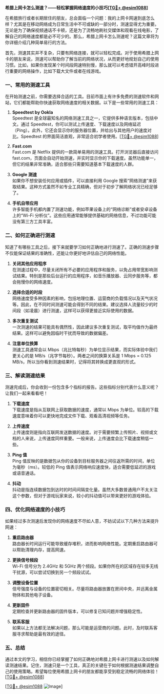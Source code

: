 **希腊上网卡怎么测速？——轻松掌握网络速度的小技巧[[TG💪+ @esim1088](https://t.me/s/esim1088)]**

在希腊旅行或者长期居住的朋友，总会面临一个问题：我的上网卡网速到底怎么样？尤其是在移动网络成为日常生活中不可或缺的一部分时，测速显得尤为重要。无论是为了确保视频通话不卡顿，还是为了流畅地刷社交媒体和观看在线电影，了解自己的网络速度都是必不可少的。那么，希腊上网卡怎么测速呢？这篇文章将为你详细介绍几种简单易行的方法。

首先，测速其实并不复杂，只要有网络连接，就可以轻松完成。对于使用希腊上网卡的朋友来说，测速可以帮助你了解当前的网络状况，从而更好地规划自己的使用习惯。比如，如果你发现某个时间段网速特别慢，那么就可以考虑错开高峰时段进行重要的网络操作，比如下载大文件或者在线游戏。

### **一、常用的测速工具**

在开始测速之前，你需要选择合适的工具。目前市面上有许多免费的测速软件和网站，它们都能帮助你快速获取网络速度的相关数据。以下是一些常用的测速工具：

1. **Speedtest by Ookla**  
   Speedtest 是全球最知名的网络测速工具之一，它提供多种语言版本，包括中文。通过 Speedtest，你可以测试上传速度、下载速度以及网络延迟（Ping）。此外，它还会显示你的服务器位置，并给出与其他用户的速度对比。Speedtest 的界面简洁直观，非常适合初学者使用。[[TG💪+ @esim1088](https://t.me/s/esim1088)]

2. **Fast.com**  
   Fast.com 是 Netflix 提供的一款简单易用的测速工具。打开浏览器后直接访问 fast.com，页面会自动开始测速，并实时显示你的下载速度。虽然功能单一，但它的结果非常准确，适合那些只需要知道基本下载速度的人群。

3. **Google 测速**  
   如果你不想安装任何应用或插件，可以直接利用 Google 搜索“网络测速”来获取结果。这种方式虽然不如专业工具精确，但对于初步了解网络状况已经足够了。

4. **手机自带应用**  
   许多智能手机都内置了测速功能，例如苹果设备上的“网络诊断”或者安卓设备上的“Wi-Fi 分析仪”。这些应用通常能够提供基础的网络信息，不过功能可能没有第三方工具丰富。

### **二、如何正确进行测速**

知道了有哪些工具之后，接下来就要学习如何正确地进行测速了。正确的测速步骤不仅能保证结果的准确性，还能让你更好地评估自己的网络性能。

1. **关闭其他应用程序**  
   在测速过程中，尽量关闭所有不必要的应用程序和服务，以免占用带宽影响测试结果。特别是那些后台运行的应用程序，如音乐播放器、云同步服务等，都会拖慢你的网络速度。

2. **选择合适的时段**  
   网络速度受多种因素的影响，包括地理位置、运营商的负载情况以及天气状况等。因此，在不同时间测速可能会得到不同的结果。建议选择人流量较少的时间段（如凌晨）进行测速，这样可以获得更接近实际使用的数据。

3. **多次重复测试**  
   一次测速的结果可能具有偶然性，因此建议多次重复测试，取平均值作为最终结果。这样可以避免因临时干扰而导致的数据偏差。

4. **注意单位换算**  
   测速工具通常会以 Mbps（兆比特每秒）为单位显示结果，而实际体验中我们更关心的是 MB/s（兆字节每秒）。两者之间的换算关系是 1 Mbps = 0.125 MB/s，所以当你看到测速结果时，记得将其转换成更直观的形式。

### **三、解读测速结果**

测速完成后，你会收到一份包含多个指标的报告。这些指标分别代表什么意义呢？让我们一起来看看吧！

1. **下载速度**  
   下载速度是指从互联网上获取数据的速度，通常以 Mbps 为单位。较高的下载速度意味着你可以更快地完成文件下载、观看高清视频等任务。

2. **上传速度**  
   上传速度则是指向互联网发送数据的速度。对于需要频繁上传照片、视频或文档的人来说，上传速度同样重要。一般来说，上传速度会比下载速度稍低一些。

3. **Ping 值**  
   Ping 值反映的是数据包从你的设备到目标服务器之间往返所需的时间，单位为毫秒（ms）。较低的 Ping 值表示网络响应速度快，适合需要低延迟的游戏或语音通话。

4. **抖动**  
   抖动是指连续数据包到达时的时间间隔变化量。虽然大多数普通用户不太关注这个参数，但对于游戏玩家来说，较小的抖动值可以带来更好的游戏体验。

### **四、优化网络速度的小技巧**

如果经过多次测速后发现你的网络速度不尽如人意，不妨试试以下几种方法来提升网速：

1. **重启路由器**  
   路由器长时间运行可能导致缓存堆积，进而影响网络性能。定期重启路由器可以帮助清理内存，提高网速。

2. **更换信号频段**  
   Wi-Fi 信号分为 2.4GHz 和 5GHz 两个频段。如果你所在的区域存在较多无线干扰源，可以尝试切换到另一个频段试试。

3. **调整设备位置**  
   信号强度与设备的位置密切相关。尽量将路由器放置在房间中央，并远离金属物体和其他电子设备。

4. **更新固件**  
   定期检查并更新路由器的固件版本，可以修复已知问题并增强稳定性。

5. **联系客服**  
   如果以上方法都无法解决问题，那么可能是运营商的问题。此时，及时联系客服寻求帮助是最有效的途径。

### **五、总结**

通过本文的学习，相信你已经掌握了如何正确地对希腊上网卡进行测速以及如何解读测速结果。记住，测速只是一个工具，真正的关键在于如何根据测速结果调整自己的使用策略。希望每位使用希腊上网卡的朋友都能享受到稳定流畅的网络体验！[[TG💪+ @esim1088](https://t.me/s/esim1088)]

[[TG💪+ @esim1088](https://t.me/s/esim1088) ![Image](https://i.postimg.cc/4NQfJmqS/Snipaste-2025-05-13-00-14-12.png)]